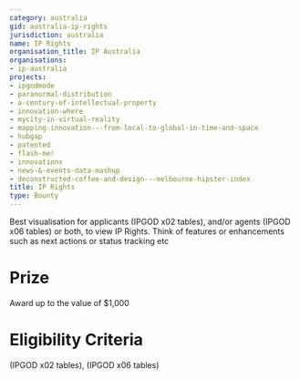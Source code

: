 ```yaml
---
category: australia
gid: australia-ip-rights
jurisdiction: australia
name: IP Rights
organisation_title: IP Australia
organisations:
- ip-australia
projects:
- ipgodmode
- paranormal-distribution
- a-century-of-intellectual-property
- innovation-where
- mycity-in-virtual-reality
- mapping-innovation---from-local-to-global-in-time-and-space
- hubgap
- patented
- flash-me!
- innovationx
- news-&-events-data-mashup
- deconstructed-coffee-and-design---melbourne-hipster-index
title: IP Rights
type: Bounty
---
```


Best visualisation for applicants (IPGOD x02 tables), and/or agents (IPGOD x06 tables) or both, to view IP Rights. Think of features or enhancements such as next actions or status tracking etc

# Prize
Award up to the value of $1,000

# Eligibility Criteria
(IPGOD x02 tables), (IPGOD x06 tables)